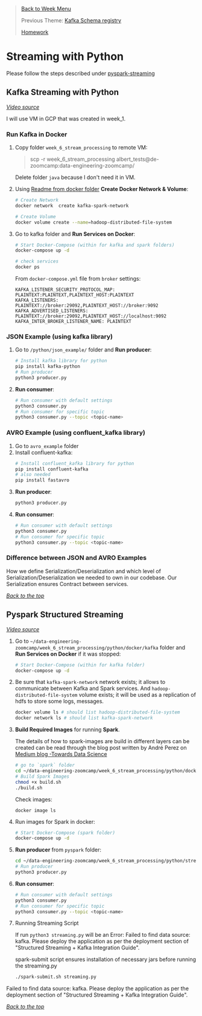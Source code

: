 >[Back to Week Menu](README.md)
>
>Previous Theme:  [Kafka Schema registry](kafka_schema_registry.md)
>
> [Homework](../cohorts/2023/week_6_stream_processing/homework.md)

# Streaming with Python

Please follow the steps described under [pyspark-streaming](python/streams-example/pyspark/README.md)

## Kafka Streaming with Python

_[Video source](https://www.youtube.com/watch?v=Y76Ez_fIvtk)_

I will use VM in GCP that was created in week_1.

### Run Kafka in Docker

1. Copy folder `week_6_stream_processing` to remote VM:
    > scp -r week_6_stream_processing albert_tests@de-zoomcamp:data-engineering-zoomcamp/

    Delete folder `java` because I don't need it in VM.
2. Using [Readme from docker folder](python/docker/README.md) **Create Docker Network & Volume**:
   ```bash
   # Create Network
   docker network  create kafka-spark-network
   
   # Create Volume
   docker volume create --name=hadoop-distributed-file-system
   ```
3. Go to kafka folder and **Run Services on Docker**:
   ```bash
   # Start Docker-Compose (within for kafka and spark folders)
   docker-compose up -d
   
   # check services
   docker ps 
   ```
   From `docker-compose.yml` file from `broker` settings:
   ```
   KAFKA_LISTENER_SECURITY_PROTOCOL_MAP: PLAINTEXT:PLAINTEXT,PLAINTEXT_HOST:PLAINTEXT
   KAFKA_LISTENERS: PLAINTEXT://broker:29092,PLAINTEXT_HOST://broker:9092
   KAFKA_ADVERTISED_LISTENERS: PLAINTEXT://broker:29092,PLAINTEXT_HOST://localhost:9092
   KAFKA_INTER_BROKER_LISTENER_NAME: PLAINTEXT
   ```

### JSON Example (using kafka library)
1. Go to `/python/json_example/` folder and **Run producer**:
   ```bash
   # Install kafka library for python
   pip install kafka-python
   # Run producer
   python3 producer.py
   ```
2. **Run consumer**:
   ```bash
   # Run consumer with default settings
   python3 consumer.py
   # Run consumer for specific topic
   python3 consumer.py --topic <topic-name>
   ```

### AVRO Example (using confluent_kafka library)
1. Go to `avro_example` folder
2. Install confluent-kafka:
   ```bash
   # Install confluent_kafka library for python
   pip install confluent-kafka
   # also needed
   pip install fastavro
      ```
3. **Run producer**:
   ```bash
   python3 producer.py
   ```
4. **Run consumer**:
   ```bash
   # Run consumer with default settings
   python3 consumer.py
   # Run consumer for specific topic
   python3 consumer.py --topic <topic-name>
   ```

### Difference between JSON and AVRO Examples
How we define Serialization/Deserialization and which level of Serialization/Deserialization we needed to own in our codebase. Our Serialization ensures Contract between services.

_[Back to the top](#streaming-with-python)_


## Pyspark Structured Streaming

_[Video source](https://www.youtube.com/watch?v=5hRJ8-6Fpyk)_

1. Go to `~/data-engineering-zoomcamp/week_6_stream_processing/python/docker/kafka` folder and **Run Services on Docker** if it was stopped:
   ```bash
   # Start Docker-Compose (within for kafka folder)
   docker-compose up -d
   ```
2. Be sure that `kafka-spark-network` network exists; it allows to communicate between Kafka and Spark services. And `hadoop-distributed-file-system` volume exists; it will be used as a replication of hdfs to store some logs, messages.
   ```bash
   docker volume ls # should list hadoop-distributed-file-system
   docker network ls # should list kafka-spark-network 
   ```
3. **Build Required Images** for running **Spark**.

   The details of how to spark-images are build in different layers can be created can be read through 
the blog post written by André Perez on [Medium blog -Towards Data Science](https://towardsdatascience.com/apache-spark-cluster-on-docker-ft-a-juyterlab-interface-418383c95445)

   ```bash
   # go to `spark` folder
   cd ~/data-engineering-zoomcamp/week_6_stream_processing/python/docker/spark/
   # Build Spark Images
   chmod +x build.sh
   ./build.sh 
   ```

   Check images:
   ```
   docker image ls
   ```
4. Run images for Spark in docker:
   ```bash
   # Start Docker-Compose (spark folder)
   docker-compose up -d
   ```
5. **Run producer** from `pyspark` folder:
   ```bash
   cd ~/data-engineering-zoomcamp/week_6_stream_processing/python/streams-example/pyspark
   # Run producer
   python3 producer.py
   ```
6. **Run consumer**:
   ```bash
   # Run consumer with default settings
   python3 consumer.py
   # Run consumer for specific topic
   python3 consumer.py --topic <topic-name>
   ```
7. Running Streaming Script

   If run `python3 streaming.py` will be an Error:
   Failed to find data source: kafka. Please deploy the application as per the deployment section of "Structured Streaming + Kafka Integration Guide".
   
   spark-submit script ensures installation of necessary jars before running the streaming.py

   ```bash
   ./spark-submit.sh streaming.py 
   ```

Failed to find data source: kafka. Please deploy the application as per the deployment section of "Structured Streaming + Kafka Integration Guide".

_[Back to the top](#streaming-with-python)_